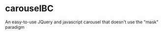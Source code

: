 carouselBC
==========

An easy-to-use JQuery and javascript carousel that doesn't use the "mask" paradigm

